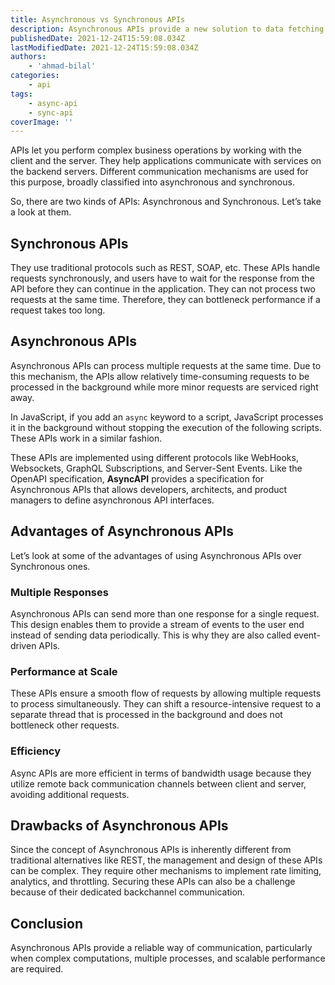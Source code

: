 ```yaml
---
title: Asynchronous vs Synchronous APIs
description: Asynchronous APIs provide a new solution to data fetching which is different from traditional Synchronous APIs.
publishedDate: 2021-12-24T15:59:08.034Z
lastModifiedDate: 2021-12-24T15:59:08.034Z
authors:
    - 'ahmad-bilal'
categories:
    - api
tags:
    - async-api
    - sync-api
coverImage: ''
---
```


<Lead>

APIs let you perform complex business operations by working with the client and the server.
They help applications communicate with services on the backend servers. Different communication mechanisms are used for this purpose, broadly classified into asynchronous and synchronous.

</Lead>

So, there are two kinds of APIs: Asynchronous and Synchronous. Let’s take a look at them.

## Synchronous APIs

They use traditional protocols such as REST, SOAP, etc. These APIs handle requests synchronously, and users have to wait for the response from the API before they can continue in the application. They can not process two requests at the same time. Therefore, they can bottleneck performance if a request takes too long.

## Asynchronous APIs

Asynchronous APIs can process multiple requests at the same time. Due to this mechanism, the APIs allow relatively time-consuming requests to be processed in the background while more minor requests are serviced right away.

In JavaScript, if you add an `async` keyword to a script, JavaScript processes it in the background without stopping the execution of the following scripts. These APIs work in a similar fashion.

These APIs are implemented using different protocols like WebHooks, Websockets, GraphQL Subscriptions, and Server-Sent Events. Like the OpenAPI specification, **AsyncAPI** provides a specification for Asynchronous APIs that allows developers, architects, and product managers to define asynchronous API interfaces.

## Advantages of Asynchronous APIs

Let’s look at some of the advantages of using Asynchronous APIs over Synchronous ones.

### Multiple Responses

Asynchronous APIs can send more than one response for a single request. This design enables them to provide a stream of events to the user end instead of sending data periodically. This is why they are also called event-driven APIs.

### Performance at Scale

These APIs ensure a smooth flow of requests by allowing multiple requests to process simultaneously. They can shift a resource-intensive request to a separate thread that is processed in the background and does not bottleneck other requests.

### Efficiency

Async APIs are more efficient in terms of bandwidth usage because they utilize remote back communication channels between client and server, avoiding additional requests.

## Drawbacks of Asynchronous APIs

Since the concept of Asynchronous APIs is inherently different from traditional alternatives like REST, the management and design of these APIs can be complex. They require other mechanisms to implement rate limiting, analytics, and throttling. Securing these APIs can also be a challenge because of their dedicated backchannel communication.

## Conclusion

Asynchronous APIs provide a reliable way of communication, particularly when complex computations, multiple processes, and scalable performance are required.
